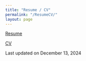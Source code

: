 ```yaml
---
title: "Resume / CV"
permalink: "/ResumeCV/"
layout: page
---
```


[Resume](Tulimieri_Resume_12_13_24.pdf)

[CV](Tulimieri_CV_06_19_2024.pdf)

Last updated on December 13, 2024
